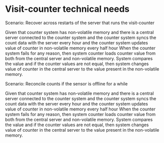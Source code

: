 # Visit-counter technical needs

Scenario: Recover across restarts of the server that runs the visit-counter

Given that counter system has non-volatile memory
and there is a central server connected to the counter system
and the counter system syncs the count data with the server every hour
and the counter system updates value of counter
in non-volatile memory every half hour
When the counter system fails for any reason,
then system counter loads counter value from both from the central server
and non-volatile memory. System compares the value and if the counter values
are not equal, then system changes value of counter in the central server
to the value present in the non-volatile memory.

Scenario: Reconcile counts if the sensor is offline for a while

Given that counter system has non-volatile memory
and there is a central server connected to the counter system
and the counter system syncs the count data with the server every hour
and the counter system updates value of counter
in non-volatile memory every half hour
When the counter system fails for any reason,
then system counter loads counter value from both from the central server
and non-volatile memory. System compares the value and if the counter values
are not equal, then system changes value of counter in the central server
to the value present in the non-volatile memory.
